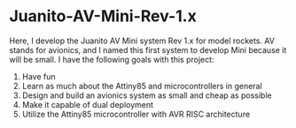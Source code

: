 # Juanito-AV-Mini-Rev-1.x
Here, I develop the Juanito AV Mini system Rev 1.x for model rockets. AV stands for avionics, and I named this first system to develop Mini because it will be small. I have the following goals with this project:

1. Have fun
2. Learn as much about the Attiny85 and microcontrollers in general
3. Design and build an avionics system as small and cheap as possible
4. Make it capable of dual deployment
5. Utilize the Attiny85 microcontroller with AVR RISC architecture
